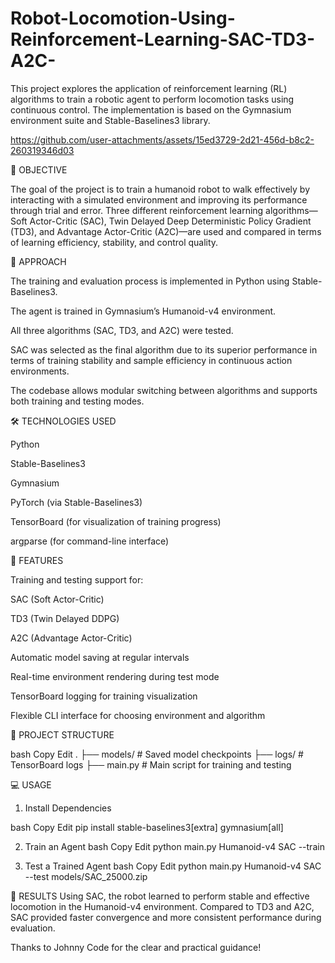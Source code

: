 # Robot-Locomotion-Using-Reinforcement-Learning-SAC-TD3-A2C-
This project explores the application of reinforcement learning (RL) algorithms to train a robotic agent to perform locomotion tasks using continuous control. The implementation is based on the Gymnasium environment suite and Stable-Baselines3 library.


https://github.com/user-attachments/assets/15ed3729-2d21-456d-b8c2-260319346d03


🎯 OBJECTIVE

The goal of the project is to train a humanoid robot to walk effectively by interacting with a simulated environment and improving its performance through trial and error. Three different reinforcement learning algorithms—Soft Actor-Critic (SAC), Twin Delayed Deep Deterministic Policy Gradient (TD3), and Advantage Actor-Critic (A2C)—are used and compared in terms of learning efficiency, stability, and control quality.

🧪 APPROACH

The training and evaluation process is implemented in Python using Stable-Baselines3.

The agent is trained in Gymnasium’s Humanoid-v4 environment.

All three algorithms (SAC, TD3, and A2C) were tested.

SAC was selected as the final algorithm due to its superior performance in terms of training stability and sample efficiency in continuous action environments.

The codebase allows modular switching between algorithms and supports both training and testing modes.

🛠️ TECHNOLOGIES USED

Python

Stable-Baselines3

Gymnasium

PyTorch (via Stable-Baselines3)

TensorBoard (for visualization of training progress)

argparse (for command-line interface)

🚀 FEATURES

Training and testing support for:

SAC (Soft Actor-Critic)

TD3 (Twin Delayed DDPG)

A2C (Advantage Actor-Critic)

Automatic model saving at regular intervals

Real-time environment rendering during test mode

TensorBoard logging for training visualization

Flexible CLI interface for choosing environment and algorithm

📁 PROJECT STRUCTURE

bash
Copy
Edit
.
├── models/            # Saved model checkpoints
├── logs/              # TensorBoard logs
├── main.py            # Main script for training and testing

💻 USAGE

1. Install Dependencies

bash
Copy
Edit
pip install stable-baselines3[extra] gymnasium[all]

2. Train an Agent
bash
Copy
Edit
python main.py Humanoid-v4 SAC --train

3. Test a Trained Agent
bash
Copy
Edit
python main.py Humanoid-v4 SAC --test models/SAC_25000.zip

📌 RESULTS
Using SAC, the robot learned to perform stable and effective locomotion in the Humanoid-v4 environment. Compared to TD3 and A2C, SAC provided faster convergence and more consistent performance during evaluation.

Thanks to Johnny Code for the clear and practical guidance!
